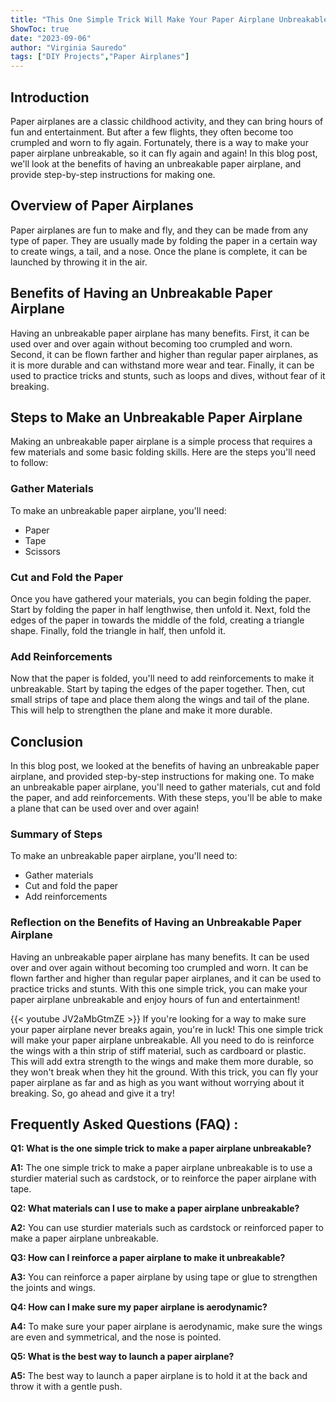 ```yaml
---
title: "This One Simple Trick Will Make Your Paper Airplane Unbreakable!"
ShowToc: true 
date: "2023-09-06"
author: "Virginia Sauredo" 
tags: ["DIY Projects","Paper Airplanes"]
---
```

## Introduction 

Paper airplanes are a classic childhood activity, and they can bring hours of fun and entertainment. But after a few flights, they often become too crumpled and worn to fly again. Fortunately, there is a way to make your paper airplane unbreakable, so it can fly again and again! In this blog post, we'll look at the benefits of having an unbreakable paper airplane, and provide step-by-step instructions for making one. 

## Overview of Paper Airplanes 

Paper airplanes are fun to make and fly, and they can be made from any type of paper. They are usually made by folding the paper in a certain way to create wings, a tail, and a nose. Once the plane is complete, it can be launched by throwing it in the air. 

## Benefits of Having an Unbreakable Paper Airplane 

Having an unbreakable paper airplane has many benefits. First, it can be used over and over again without becoming too crumpled and worn. Second, it can be flown farther and higher than regular paper airplanes, as it is more durable and can withstand more wear and tear. Finally, it can be used to practice tricks and stunts, such as loops and dives, without fear of it breaking. 

## Steps to Make an Unbreakable Paper Airplane 

Making an unbreakable paper airplane is a simple process that requires a few materials and some basic folding skills. Here are the steps you'll need to follow: 

### Gather Materials 

To make an unbreakable paper airplane, you'll need: 

- Paper 
- Tape 
- Scissors 

### Cut and Fold the Paper 

Once you have gathered your materials, you can begin folding the paper. Start by folding the paper in half lengthwise, then unfold it. Next, fold the edges of the paper in towards the middle of the fold, creating a triangle shape. Finally, fold the triangle in half, then unfold it. 

### Add Reinforcements 

Now that the paper is folded, you'll need to add reinforcements to make it unbreakable. Start by taping the edges of the paper together. Then, cut small strips of tape and place them along the wings and tail of the plane. This will help to strengthen the plane and make it more durable. 

## Conclusion 

In this blog post, we looked at the benefits of having an unbreakable paper airplane, and provided step-by-step instructions for making one. To make an unbreakable paper airplane, you'll need to gather materials, cut and fold the paper, and add reinforcements. With these steps, you'll be able to make a plane that can be used over and over again! 

### Summary of Steps 

To make an unbreakable paper airplane, you'll need to: 

- Gather materials 
- Cut and fold the paper 
- Add reinforcements 

### Reflection on the Benefits of Having an Unbreakable Paper Airplane 

Having an unbreakable paper airplane has many benefits. It can be used over and over again without becoming too crumpled and worn. It can be flown farther and higher than regular paper airplanes, and it can be used to practice tricks and stunts. With this one simple trick, you can make your paper airplane unbreakable and enjoy hours of fun and entertainment!

{{< youtube JV2aMbGtmZE >}} 
If you're looking for a way to make sure your paper airplane never breaks again, you're in luck! This one simple trick will make your paper airplane unbreakable. All you need to do is reinforce the wings with a thin strip of stiff material, such as cardboard or plastic. This will add extra strength to the wings and make them more durable, so they won't break when they hit the ground. With this trick, you can fly your paper airplane as far and as high as you want without worrying about it breaking. So, go ahead and give it a try!

## Frequently Asked Questions (FAQ) :
**Q1: What is the one simple trick to make a paper airplane unbreakable?**

**A1:** The one simple trick to make a paper airplane unbreakable is to use a sturdier material such as cardstock, or to reinforce the paper airplane with tape.

**Q2: What materials can I use to make a paper airplane unbreakable?**

**A2:** You can use sturdier materials such as cardstock or reinforced paper to make a paper airplane unbreakable.

**Q3: How can I reinforce a paper airplane to make it unbreakable?**

**A3:** You can reinforce a paper airplane by using tape or glue to strengthen the joints and wings.

**Q4: How can I make sure my paper airplane is aerodynamic?**

**A4:** To make sure your paper airplane is aerodynamic, make sure the wings are even and symmetrical, and the nose is pointed.

**Q5: What is the best way to launch a paper airplane?**

**A5:** The best way to launch a paper airplane is to hold it at the back and throw it with a gentle push.





